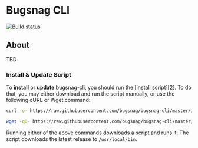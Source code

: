 # Bugsnag CLI
[![Build status](https://badge.buildkite.com/4c42f3d6345b14ecdc243abcf974cad0cfd9844e1b0e5f2418.svg)](https://buildkite.com/bugsnag/bugsnag-cli)


## About

TBD

### Install & Update Script

To **install** or **update** bugsnag-cli, you should run the [install script][2]. To do that, you may either download and run the script manually, or use the following cURL or Wget command:
```sh
curl -o- https://raw.githubusercontent.com/bugsnag/bugsnag-cli/master/install.sh | bash
```
```sh
wget -qO- https://raw.githubusercontent.com/bugsnag/bugsnag-cli/master/install.sh | bash
```

Running either of the above commands downloads a script and runs it. The script downloads the latest release to `/usr/local/bin`.

